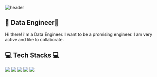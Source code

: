 ![header](https://capsule-render.vercel.app/api?type=slice&color=auto&height=300&section=header&text=Joungminhee&fontsize=90)

## 🌷 Data Engineer🌷

Hi there! i'm a Data Engineer.
I want to be a promising engineer.
I am very active and like to collaborate.

## 💻 Tech Stacks 💻

<img src="https://img.shields.io/badge/Python-3766AB?style=flat-square&logo=Python&logoColor=white"/></a>
<img src="https://img.shields.io/badge/oracle-F80000?style=flat-square&logo=Oracle&logoColor&logoColor=white"/></a>
<img src="https://img.shields.io/badge/R-276DC3?style=flat-square&logo=R&logoColor&logoColor=white"/></a>
<img src="https://img.shields.io/badge/Jupyter Notebook-F37626?style=flat-square&logo=JupyterNotebook&logoColor&logoColor=white"/></a>
<img src="https://img.shields.io/badge/Visual Studio Code-5C2D91?style=flat-square&logo=Visual Studio Code&logoColor&logoColor=white"/></a>

